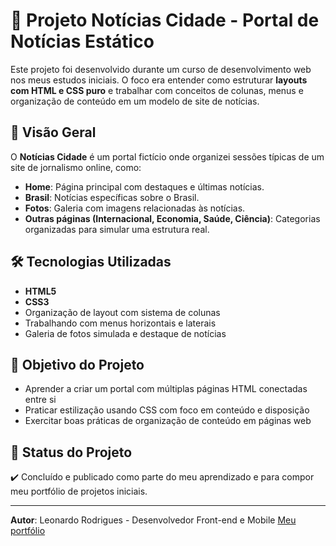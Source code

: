 # 📘 Projeto Notícias Cidade - Portal de Notícias Estático

Este projeto foi desenvolvido durante um curso de desenvolvimento web nos meus estudos iniciais. O foco era entender como estruturar **layouts com HTML e CSS puro** e trabalhar com conceitos de colunas, menus e organização de conteúdo em um modelo de site de notícias.

## 🔎 Visão Geral

O **Notícias Cidade** é um portal fictício onde organizei sessões típicas de um site de jornalismo online, como:

* **Home**: Página principal com destaques e últimas notícias.
* **Brasil**: Notícias específicas sobre o Brasil.
* **Fotos**: Galeria com imagens relacionadas às notícias.
* **Outras páginas (Internacional, Economia, Saúde, Ciência)**: Categorias organizadas para simular uma estrutura real.

## 🛠️ Tecnologias Utilizadas

* **HTML5**
* **CSS3**
* Organização de layout com sistema de colunas
* Trabalhando com menus horizontais e laterais
* Galeria de fotos simulada e destaque de notícias

## 🚀 Objetivo do Projeto

* Aprender a criar um portal com múltiplas páginas HTML conectadas entre si
* Praticar estilização usando CSS com foco em conteúdo e disposição
* Exercitar boas práticas de organização de conteúdo em páginas web

## 📌 Status do Projeto

✔️ Concluído e publicado como parte do meu aprendizado e para compor meu portfólio de projetos iniciais.

---

**Autor**: Leonardo Rodrigues - Desenvolvedor Front-end e Mobile
[Meu portfólio](https://leorodrigues.dev)

